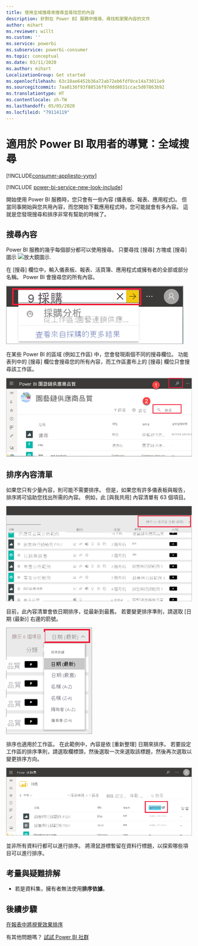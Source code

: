 ```yaml
---
title: 使用全域搜尋來搜尋並尋找您的內容
description: 針對在 Power BI 服務中搜尋、尋找和瀏覽內容的文件
author: mihart
ms.reviewer: willt
ms.custom: ''
ms.service: powerbi
ms.subservice: powerbi-consumer
ms.topic: conceptual
ms.date: 03/11/2020
ms.author: mihart
LocalizationGroup: Get started
ms.openlocfilehash: 63c18ae6452b36a72ab72eb6fdf0ce14a73011e9
ms.sourcegitcommit: 7aa0136f93f88516f97ddd8031ccac5d07863b92
ms.translationtype: HT
ms.contentlocale: zh-TW
ms.lasthandoff: 05/05/2020
ms.locfileid: "79114119"
---
```

# <a name="navigation-for-power-bi-consumers-global-search"></a>適用於 Power BI 取用者的導覽：全域搜尋

[!INCLUDE[consumer-appliesto-yyny](../includes/consumer-appliesto-yyny.md)]

[!INCLUDE [power-bi-service-new-look-include](../includes/power-bi-service-new-look-include.md)]


開始使用 Power BI 服務時，您只會有一些內容 (儀表板、報表、應用程式)。 但當同事開始與您共用內容，而您開始下載應用程式時，您可能就會有多內容。 這就是您發現搜尋和排序非常有幫助的時候了。

## <a name="searching-for-content"></a>搜尋內容
 Power BI 服務的幾乎每個部分都可以使用搜尋。 只要尋找 [搜尋] 方塊或 [搜尋] 圖示 ![放大鏡圖示](./media/end-user-search-sort/power-bi-search-icon.png).

 在 [搜尋] 欄位中，輸入儀表板、報表、活頁簿、應用程式或擁有者的全部或部分名稱。 Power BI 會搜尋您的所有內容。 

 ![搜尋報表](./media/end-user-search-sort/power-bi-search-field.png) 

 在某些 Power BI 的區域 (例如工作區) 中，您會發現兩個不同的搜尋欄位。 功能表列中的 [搜尋] 欄位會搜尋您的所有內容，而工作區畫布上的 [搜尋] 欄位只會搜尋該工作區。

 ![在工作區內搜尋](./media/end-user-search-sort/power-bi-search-fields.png) 

## <a name="sorting-content-lists"></a>排序內容清單

如果您只有少量內容，則可能不需要排序。  但是，如果您有許多儀表板與報告，排序將可協助您找出所需的內容。 例如，此 [與我共用]  內容清單有 63 個項目。 

![[與我共用] 內容清單](./media/end-user-search-sort/power-bi-long-lists.png)

目前，此內容清單會依日期排序，從最新到最舊。 若要變更排序準則，請選取 [日期 (最新)]  右邊的箭號。

![[排序] 下拉式功能表](./media/end-user-search-sort/power-bi-sort-date.png)


排序也適用於工作區。 在此範例中，內容是依 [重新整理]  日期來排序。 若要設定工作區的排序準則，請選取欄標頭，然後選取一次來選取該標題，然後再次選取以變更排序方向。 

![搜尋報表](./media/end-user-search-sort/power-bi-workspace-sort.png)

並非所有資料行都可以進行排序。 將滑鼠游標暫留在資料行標題，以探索哪些項目可以進行排序。


## <a name="considerations-and-troubleshooting"></a>考量與疑難排解
* 若是資料集，擁有者無法使用**排序依據**。

## <a name="next-steps"></a>後續步驟
[在報表中將視覺效果排序](end-user-change-sort.md)

有其他問題嗎？ [試試 Power BI 社群](https://community.powerbi.com/)
